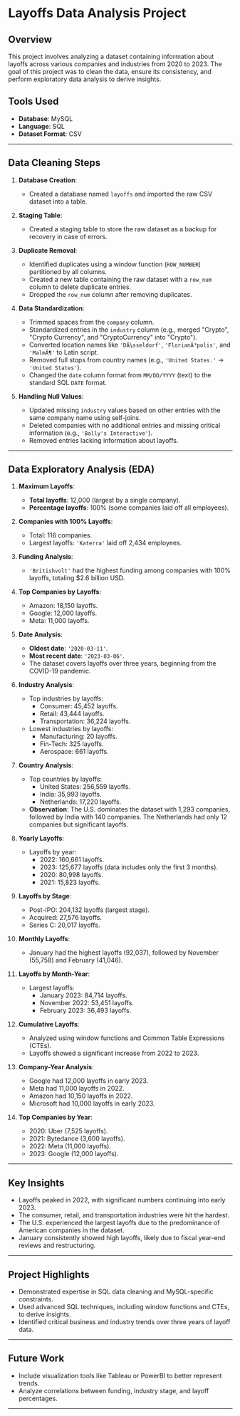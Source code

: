# Layoffs Data Analysis Project

## Overview
This project involves analyzing a dataset containing information about layoffs across various companies and industries from 2020 to 2023. The goal of this project was to clean the data, ensure its consistency, and perform exploratory data analysis to derive insights.

## Tools Used
- **Database**: MySQL
- **Language**: SQL
- **Dataset Format**: CSV

---

## Data Cleaning Steps
1. **Database Creation**:
   - Created a database named `layoffs` and imported the raw CSV dataset into a table.
   
2. **Staging Table**:
   - Created a staging table to store the raw dataset as a backup for recovery in case of errors.

3. **Duplicate Removal**:
   - Identified duplicates using a window function (`ROW_NUMBER`) partitioned by all columns.
   - Created a new table containing the raw dataset with a `row_num` column to delete duplicate entries.
   - Dropped the `row_num` column after removing duplicates.

4. **Data Standardization**:
   - Trimmed spaces from the `company` column.
   - Standardized entries in the `industry` column (e.g., merged "Crypto", "Crypto Currency", and "CryptoCurrency" into "Crypto").
   - Converted location names like `'DÃ¼sseldorf'`, `'FlorianÃ³polis'`, and `'MalmÃ¶'` to Latin script.
   - Removed full stops from country names (e.g., `'United States.'` -> `'United States'`).
   - Changed the `date` column format from `MM/DD/YYYY` (text) to the standard SQL `DATE` format.

5. **Handling Null Values**:
   - Updated missing `industry` values based on other entries with the same company name using self-joins.
   - Deleted companies with no additional entries and missing critical information (e.g., `'Bally's Interactive'`).
   - Removed entries lacking information about layoffs.

---

## Data Exploratory Analysis (EDA)
1. **Maximum Layoffs**:
   - **Total layoffs**: 12,000 (largest by a single company).
   - **Percentage layoffs**: 100% (some companies laid off all employees).

2. **Companies with 100% Layoffs**:
   - Total: 116 companies.
   - Largest layoffs: `'Katerra'` laid off 2,434 employees.

3. **Funding Analysis**:
   - `'Britishvolt'` had the highest funding among companies with 100% layoffs, totaling $2.6 billion USD.

4. **Top Companies by Layoffs**:
   - Amazon: 18,150 layoffs.
   - Google: 12,000 layoffs.
   - Meta: 11,000 layoffs.

5. **Date Analysis**:
   - **Oldest date**: `'2020-03-11'`.
   - **Most recent date**: `'2023-03-06'`.
   - The dataset covers layoffs over three years, beginning from the COVID-19 pandemic.

6. **Industry Analysis**:
   - Top industries by layoffs:
     - Consumer: 45,452 layoffs.
     - Retail: 43,444 layoffs.
     - Transportation: 36,224 layoffs.
   - Lowest industries by layoffs:
     - Manufacturing: 20 layoffs.
     - Fin-Tech: 325 layoffs.
     - Aerospace: 661 layoffs.

7. **Country Analysis**:
   - Top countries by layoffs:
     - United States: 256,559 layoffs.
     - India: 35,993 layoffs.
     - Netherlands: 17,220 layoffs.
   - **Observation**: The U.S. dominates the dataset with 1,293 companies, followed by India with 140 companies. The Netherlands had only 12 companies but significant layoffs.

8. **Yearly Layoffs**:
   - Layoffs by year:
     - 2022: 160,661 layoffs.
     - 2023: 125,677 layoffs (data includes only the first 3 months).
     - 2020: 80,998 layoffs.
     - 2021: 15,823 layoffs.

9. **Layoffs by Stage**:
   - Post-IPO: 204,132 layoffs (largest stage).
   - Acquired: 27,576 layoffs.
   - Series C: 20,017 layoffs.

10. **Monthly Layoffs**:
    - January had the highest layoffs (92,037), followed by November (55,758) and February (41,046).

11. **Layoffs by Month-Year**:
    - Largest layoffs:
      - January 2023: 84,714 layoffs.
      - November 2022: 53,451 layoffs.
      - February 2023: 36,493 layoffs.

12. **Cumulative Layoffs**:
    - Analyzed using window functions and Common Table Expressions (CTEs).
    - Layoffs showed a significant increase from 2022 to 2023.

13. **Company-Year Analysis**:
    - Google had 12,000 layoffs in early 2023.
    - Meta had 11,000 layoffs in 2022.
    - Amazon had 10,150 layoffs in 2022.
    - Microsoft had 10,000 layoffs in early 2023.

14. **Top Companies by Year**:
    - 2020: Uber (7,525 layoffs).
    - 2021: Bytedance (3,600 layoffs).
    - 2022: Meta (11,000 layoffs).
    - 2023: Google (12,000 layoffs).

---

## Key Insights
- Layoffs peaked in 2022, with significant numbers continuing into early 2023.
- The consumer, retail, and transportation industries were hit the hardest.
- The U.S. experienced the largest layoffs due to the predominance of American companies in the dataset.
- January consistently showed high layoffs, likely due to fiscal year-end reviews and restructuring.

---

## Project Highlights
- Demonstrated expertise in SQL data cleaning and MySQL-specific constraints.
- Used advanced SQL techniques, including window functions and CTEs, to derive insights.
- Identified critical business and industry trends over three years of layoff data.

---

## Future Work
- Include visualization tools like Tableau or PowerBI to better represent trends.
- Analyze correlations between funding, industry stage, and layoff percentages.

---
 
